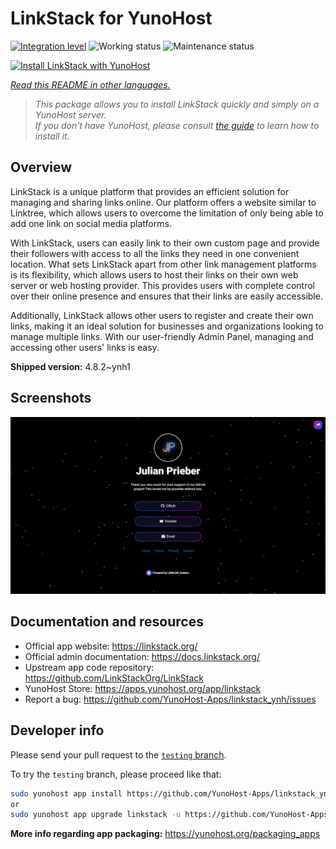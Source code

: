 <!--
N.B.: This README was automatically generated by <https://github.com/YunoHost/apps/tree/master/tools/readme_generator>
It shall NOT be edited by hand.
-->

# LinkStack for YunoHost

[![Integration level](https://apps.yunohost.org/badge/integration/linkstack)](https://ci-apps.yunohost.org/ci/apps/linkstack/)
![Working status](https://apps.yunohost.org/badge/state/linkstack)
![Maintenance status](https://apps.yunohost.org/badge/maintained/linkstack)

[![Install LinkStack with YunoHost](https://install-app.yunohost.org/install-with-yunohost.svg)](https://install-app.yunohost.org/?app=linkstack)

*[Read this README in other languages.](./ALL_README.md)*

> *This package allows you to install LinkStack quickly and simply on a YunoHost server.*  
> *If you don't have YunoHost, please consult [the guide](https://yunohost.org/install) to learn how to install it.*

## Overview

LinkStack is a unique platform that provides an efficient solution for managing and sharing links online. Our platform offers a website similar to Linktree, which allows users to overcome the limitation of only being able to add one link on social media platforms.

With LinkStack, users can easily link to their own custom page and provide their followers with access to all the links they need in one convenient location. What sets LinkStack apart from other link management platforms is its flexibility, which allows users to host their links on their own web server or web hosting provider. This provides users with complete control over their online presence and ensures that their links are easily accessible.

Additionally, LinkStack allows other users to register and create their own links, making it an ideal solution for businesses and organizations looking to manage multiple links. With our user-friendly Admin Panel, managing and accessing other users' links is easy.


**Shipped version:** 4.8.2~ynh1

## Screenshots

![Screenshot of LinkStack](./doc/screenshots/preview.png)

## Documentation and resources

- Official app website: <https://linkstack.org/>
- Official admin documentation: <https://docs.linkstack.org/>
- Upstream app code repository: <https://github.com/LinkStackOrg/LinkStack>
- YunoHost Store: <https://apps.yunohost.org/app/linkstack>
- Report a bug: <https://github.com/YunoHost-Apps/linkstack_ynh/issues>

## Developer info

Please send your pull request to the [`testing` branch](https://github.com/YunoHost-Apps/linkstack_ynh/tree/testing).

To try the `testing` branch, please proceed like that:

```bash
sudo yunohost app install https://github.com/YunoHost-Apps/linkstack_ynh/tree/testing --debug
or
sudo yunohost app upgrade linkstack -u https://github.com/YunoHost-Apps/linkstack_ynh/tree/testing --debug
```

**More info regarding app packaging:** <https://yunohost.org/packaging_apps>
